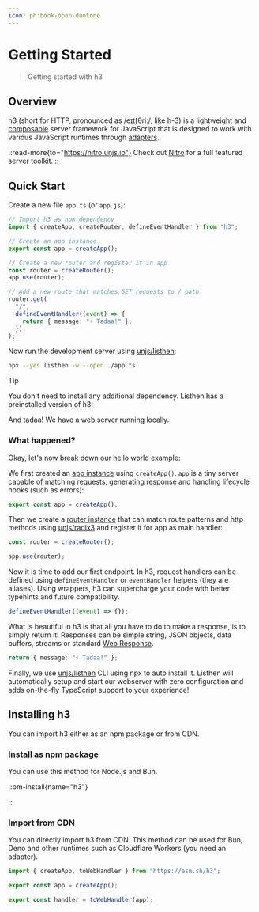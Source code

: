 ```yaml
---
icon: ph:book-open-duotone
---
```


# Getting Started

> Getting started with h3

## Overview

h3 (short for HTTP, pronounced as /eɪtʃθriː/, like h-3) is a lightweight and [composable](/utils) server framework for JavaScript that is designed to
work with various JavaScript runtimes through [adapters](/adapters).

::read-more{to="https://nitro.unjs.io"}
Check out [Nitro](https://nitro.unjs.io) for a full featured server toolkit.
::

## Quick Start

Create a new file `app.ts` (or `app.js`):

```ts [app.ts]
// Import h3 as npm dependency
import { createApp, createRouter, defineEventHandler } from "h3";

// Create an app instance
export const app = createApp();

// Create a new router and register it in app
const router = createRouter();
app.use(router);

// Add a new route that matches GET requests to / path
router.get(
  "/",
  defineEventHandler((event) => {
    return { message: "⚡️ Tadaa!" };
  }),
);
```

Now run the development server using [unjs/listhen](https://listhen.unjs.io):

```sh
npx --yes listhen -w --open ./app.ts
```

> [!TIP]
> You don't need to install any additional dependency. Listhen has a preinstalled version of h3!

And tadaa! We have a web server running locally.

### What happened?

Okay, let's now break down our hello world example:

We first created an [app instance](/guide/app) using `createApp()`. `app` is a tiny server capable of matching requests, generating response and handling lifecycle hooks (such as errors):

```ts
export const app = createApp();
```

Then we create a [router instance](/guide/router) that can match route patterns and http methods using [unjs/radix3](https://radix3.unjs.io) and register it for app as main handler:

```ts
const router = createRouter();

app.use(router);
```

Now it is time to add our first endpoint. In h3, request handlers can be defined using `defineEventHandler` or `eventHandler` helpers (they are aliases). Using wrappers, h3 can supercharge your code with better typehints and future compatibility.

```ts
defineEventHandler((event) => {});
```

What is beautiful in h3 is that all you have to do to make a response, is to simply return it! Responses can be simple string, JSON objects, data buffers, streams or standard [Web Response](https://developer.mozilla.org/en-US/docs/Web/API/Response/Response).

```ts
return { message: "⚡️ Tadaa!" };
```

Finally, we use [unjs/listhen](https://listhen.unjs.io) CLI using npx to auto install it. Listhen will automatically setup and start our webserver with zero configuration and adds on-the-fly TypeScript support to your experience!

## Installing h3

You can import h3 either as an npm package or from CDN.

### Install as npm package

You can use this method for Node.js and Bun.

::pm-install{name="h3"}

::

### Import from CDN

You can directly import h3 from CDN. This method can be used for Bun, Deno and other runtimes such as Cloudflare Workers (you need an adapter).

```js
import { createApp, toWebHandler } from "https://esm.sh/h3";

export const app = createApp();

export const handler = toWebHandler(app);
```
